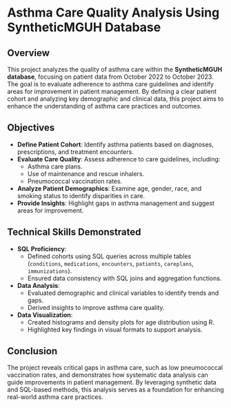 # Asthma Care Quality Analysis Using SyntheticMGUH Database

## Overview
This project analyzes the quality of asthma care within the **SyntheticMGUH database**, focusing on patient data from October 2022 to October 2023. The goal is to evaluate adherence to asthma care guidelines and identify areas for improvement in patient management. By defining a clear patient cohort and analyzing key demographic and clinical data, this project aims to enhance the understanding of asthma care practices and outcomes.

## Objectives
- **Define Patient Cohort**: Identify asthma patients based on diagnoses, prescriptions, and treatment encounters.
- **Evaluate Care Quality**: Assess adherence to care guidelines, including:
  - Asthma care plans.
  - Use of maintenance and rescue inhalers.
  - Pneumococcal vaccination rates.
- **Analyze Patient Demographics**: Examine age, gender, race, and smoking status to identify disparities in care.
- **Provide Insights**: Highlight gaps in asthma management and suggest areas for improvement.


## Technical Skills Demonstrated
- **SQL Proficiency**:
  - Defined cohorts using SQL queries across multiple tables (`conditions`, `medications`, `encounters`, `patients`, `careplans`, `immunizations`).
  - Ensured data consistency with SQL joins and aggregation functions.
- **Data Analysis**:
  - Evaluated demographic and clinical variables to identify trends and gaps.
  - Derived insights to improve asthma care quality.
- **Data Visualization**:
  - Created histograms and density plots for age distribution using R.
  - Highlighted key findings in visual formats to support analysis.

## Conclusion
The project reveals critical gaps in asthma care, such as low pneumococcal vaccination rates, and demonstrates how systematic data analysis can guide improvements in patient management. By leveraging synthetic data and SQL-based methods, this analysis serves as a foundation for enhancing real-world asthma care practices.
